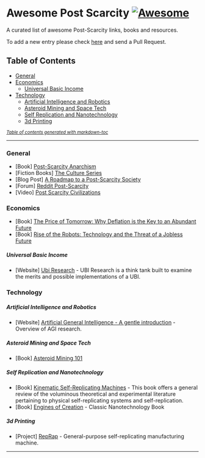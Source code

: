 # Awesome Post Scarcity  [![Awesome](https://awesome.re/badge.svg)](https://awesome.re)
A curated list of awesome Post-Scarcity links, books and resources.

To add a new entry please check [here](https://github.com/lorepieri8/awesome-post-scarcity/blob/main/CONTRIBUTING.md) and send a Pull Request.


## Table of Contents

- [General](#general)
- [Economics](#economics)
  * [Universal Basic Income](#universal-basic-income)
- [Technology](#technology)
  * [Artificial Intelligence and Robotics](#artificial-intelligence-and-robotics)
  * [Asteroid Mining and Space Tech](#asteroid-mining-and-space-tech)
  * [Self Replication and Nanotechnology](#self-replication-and-nanotechnology)
  * [3d Printing](#3d-printing)

  
<small><i><a href='http://ecotrust-canada.github.io/markdown-toc/'>Table of contents generated with markdown-toc</a></i></small>

***


### General

- [Book] [Post-Scarcity Anarchism](https://en.wikipedia.org/wiki/Post-Scarcity_Anarchism)
- [Fiction Books] [The Culture Series](https://en.wikipedia.org/wiki/Culture_series)   
- [Blog Post] [A Roadmap to a Post-Scarcity Society](https://lorenzopieri.com/post_scarcity/)
- [Forum] [Reddit Post-Scarcity](https://www.reddit.com/r/PostScarcity/)
- [Video] [Post Scarcity Civilizations](https://www.youtube.com/watch?v=_Kt7883oTd0)



### Economics

- [Book] [The Price of Tomorrow: Why Deflation is the Key to an Abundant Future](https://www.goodreads.com/en/book/show/50157837-the-price-of-tomorrow) 
- [Book] [Rise of the Robots: Technology and the Threat of a Jobless Future](https://www.goodreads.com/book/show/22928874-rise-of-the-robots) 

##### Universal Basic Income

- [Website] [Ubi Research](https://ubiresearch.org/ ) - UBI Research is a think tank built to examine the merits and possible implementations of a UBI.

### Technology

##### Artificial Intelligence and Robotics

- [Website] [Artificial General Intelligence - A gentle introduction](https://cis.temple.edu/~pwang/AGI-Intro.html) - Overview of AGI research.

##### Asteroid Mining and Space Tech

- [Book] [Asteroid Mining 101](https://www.goodreads.com/en/book/show/24208246-asteroid-mining-101) 

##### Self Replication and Nanotechnology 

- [Book] [Kinematic Self-Replicating Machines](http://www.molecularassembler.com/KSRM.htm) - This book offers a general review of the voluminous theoretical and experimental literature pertaining to physical self-replicating systems and self-replication.
- [Book] [Engines of Creation](https://en.wikipedia.org/wiki/Engines_of_Creation) - Classic Nanotechnology Book

##### 3d Printing

- [Project] [RepRap](https://reprap.org/wiki/RepRap) - General-purpose self-replicating manufacturing machine.


****
